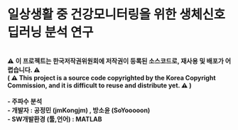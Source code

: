 # 일상생활 중 건강모니터링을 위한 생체신호 딥러닝 분석 연구
<br/>
⚠ <b> 이 프로젝트는 한국저작권위원회에 저작권이 등록된 소스코드로, 재사용 및 배포가 어렵습니다. <b/> ⚠
<br/>
( ⚠ <b> This project is a source code copyrighted by the Korea Copyright Commission, and it is difficult to reuse and distribute yet. <b/> ⚠ )
<br/><br/>
- 주파수 분석
<br/>
- 개발자 : 공정민 (jmKongjm) , 방소윤 (SoYooooon)
<br/>
- SW개발환경 (툴,언어) : MATLAB<br/>
<br/>
<br/><br/>
